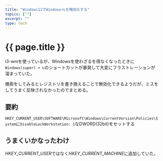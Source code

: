 ```yaml
---
title: "Windows11でWindows+Lを無効化する"
topics: [""]
excerpt: ""
type: tech
---
```


# {{ page.title }}

i3-wmを使っているが、Windowsを使わざるを得なくなったときに`Windows(super) + L`のショートカットが暴発して大変にフラストレーションが溜まっていた。

検索をしてみるとレジストリを書き換えることで無効化できるようだが、ミスをしてうまく反映されなかったのでまとめる。

## 要約

`HKEY_CURRENT_USER\SOFTWARE\Microsoft\Windows\CurrentVersion\Policies\System`に`DisableLockWorkstation: 1`なDWORD(32bit)をセットする


## うまくいかなったわけ

*HKEY_CURRENT_USER*ではなく*HKEY_CURRENT_MACHINE*に追加していた。
